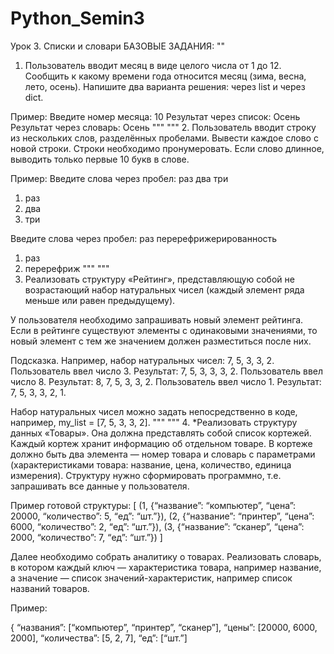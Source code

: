 # Python_Semin3
Урок 3. Списки и словари
БАЗОВЫЕ ЗАДАНИЯ:
""
1. Пользователь вводит месяц в виде целого числа от 1 до 12.
Сообщить к какому времени года относится месяц (зима, весна, лето, осень).
Напишите два варианта решения: через list и через dict.

Пример:
Введите номер месяца: 10
Результат через список: Осень
Результат через словарь: Осень
"""
"""
2. Пользователь вводит строку из нескольких слов,
разделённых пробелами. Вывести каждое слово с новой строки.
Строки необходимо пронумеровать. Если слово длинное,
выводить только первые 10 букв в слове.

Пример:
Введите слова через пробел: раз два три
1. раз
2. два
3. три

Введите слова через пробел: раз перерефрижерированность
1. раз
2. перерефриж
"""
"""
3. Реализовать структуру «Рейтинг», представляющую собой не
возрастающий набор натуральных чисел
(каждый элемент ряда меньше или равен предыдущему).

У пользователя необходимо запрашивать новый элемент рейтинга.
Если в рейтинге существуют элементы с одинаковыми значениями,
то новый элемент с тем же значением должен разместиться после них.

Подсказка. Например, набор натуральных чисел: 7, 5, 3, 3, 2.
Пользователь ввел число 3. Результат: 7, 5, 3, 3, 3, 2.
Пользователь ввел число 8. Результат: 8, 7, 5, 3, 3, 2.
Пользователь ввел число 1. Результат: 7, 5, 3, 3, 2, 1.

Набор натуральных чисел можно задать непосредственно в коде,
например, my_list = [7, 5, 3, 3, 2].
"""
"""
4. *Реализовать структуру данных «Товары». Она должна представлять собой список кортежей.
Каждый кортеж хранит информацию об отдельном товаре.
В кортеже должно быть два элемента — номер товара и словарь с параметрами
(характеристиками товара: название, цена, количество, единица измерения).
Структуру нужно сформировать программно, т.е. запрашивать все данные у пользователя.

Пример готовой структуры:
[
(1, {“название”: “компьютер”, “цена”: 20000, “количество”: 5, “eд”: “шт.”}),
(2, {“название”: “принтер”, “цена”: 6000, “количество”: 2, “eд”: “шт.”}),
(3, {“название”: “сканер”, “цена”: 2000, “количество”: 7, “eд”: “шт.”})
]

Далее необходимо собрать аналитику о товарах. Реализовать словарь,
в котором каждый ключ — характеристика товара, например название,
а значение — список значений-характеристик, например список названий товаров.

Пример:

{
“названия”: [“компьютер”, “принтер”, “сканер”],
“цены”: [20000, 6000, 2000],
“количества”: [5, 2, 7],
“ед”: [“шт.”]
